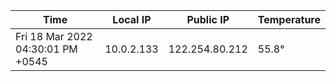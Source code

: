 | Time     | Local IP | Public IP | Temperature |
| ----------- | ----------- | ----------- | ----------- |
| Fri 18 Mar 2022 04:30:01 PM +0545      | 10.0.2.133     | 122.254.80.212  | 55.8° |
